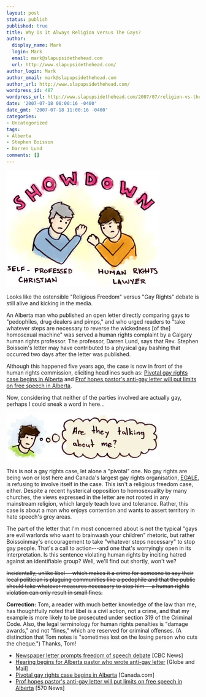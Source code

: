 ```yaml
---
layout: post
status: publish
published: true
title: Why Is It Always Religion Versus The Gays?
author:
  display_name: Mark
  login: Mark
  email: mark@slapupsidethehead.com
  url: http://www.slapupsidethehead.com/
author_login: Mark
author_email: mark@slapupsidethehead.com
author_url: http://www.slapupsidethehead.com/
wordpress_id: 487
wordpress_url: http://www.slapupsidethehead.com/2007/07/religion-vs-the-gays/
date: '2007-07-18 06:00:16 -0400'
date_gmt: '2007-07-18 11:00:16 -0400'
categories:
- Uncategorized
tags:
- Alberta
- Stephen Boisson
- Darren Lund
comments: []
---
```

![Human Rights Showdown](/wp-content/media/2007/07/human-rights-showdown.jpg)

Looks like the ostensible "Religious Freedom" versus "Gay Rights" debate is still alive and kicking in the media.

An Alberta man who published an open letter directly comparing gays to "pedophiles, drug dealers and pimps," and who urged readers to "take whatever steps are necessary to reverse the wickedness [of the] homosexual machine" was served a human rights complaint by a Calgary human rights professor. The professor, Darren Lund, says that Rev. Stephen Boissoin's letter may have contributed to a physical gay bashing that occurred two days after the letter was published.

Although this happened five years ago, the case is now in front of the human rights commission, eliciting headlines such as: [Pivotal gay rights case begins in Alberta](http://www.canada.com/topics/news/story.html?id=7a54743a-f4d4-4193-8bc5-7f2b79f3bad9 "Pivotal? What?") and [Prof hopes pastor's anti-gay letter will put limits on free speech in Alberta](http://www.570news.com/news/national/article.jsp?content=n0716104A "Free speech limits? Really?").

Now, considering that neither of the parties involved are actually gay, perhaps I could sneak a word in here...

![Human Rights Showdown Reaction](/wp-content/media/2007/07/human-rights-showdown-reaction.jpg)

This is not a gay rights case, let alone a "pivotal" one. No gay rights are being won or lost here and Canada's largest gay rights organisation, [EGALE](http://www.egale.ca/ "A great organisation"), is refusing to involve itself in the case. This isn't a religious freedom case, either. Despite a recent hysterical opposition to homosexuality by many churches, the views expressed in the letter are not rooted in any mainstream religion, which largely teach love and tolerance. Rather, this case is about a man who enjoys contention and wants to assert territory in hate speech's grey areas.

The part of the letter that I'm most concerned about is not the typical "gays are evil warlords who want to brainwash your children" rhetoric, but rather Boissoinmay's encouragement to take "whatever steps necessary" to stop gay people. That's a call to action---and one that's worryingly open in its interpretation. Is this sentence violating human rights by inciting hatred against an identifiable group? Well, we'll find out shortly, won't we?

~~Incidentally, unlike libel---which makes it a crime for someone to say their local politician is plaguing communities like a pedophile and that the public should take whatever measures necessary to stop him---a human rights violation can only result in small fines.~~

**Correction:** Tom, a reader with much better knowledge of the law than me, has thoughtfully noted that libel is a civil action, not a crime, and that my example is more likely to be prosecuted under section 319 of the Criminal Code. Also, the legal terminology for human rights penalties is "damage awards," and not "fines," which are reserved for criminal offenses. (A distinction that Tom notes is "sometimes lost on the losing person who cuts the cheque.") Thanks, Tom!

- [Newspaper letter prompts freedom of speech debate](http://www.cbc.ca/canada/calgary/story/2007/07/16/letter-panel.html) [CBC News]
- [Hearing begins for Alberta pastor who wrote anti-gay letter](http://www.theglobeandmail.com/servlet/story/LAC.20070717.RIGHTS17/TPStory/National) [Globe and Mail]
- [Pivotal gay rights case begins in Alberta](http://www.canada.com/topics/news/story.html?id=7a54743a-f4d4-4193-8bc5-7f2b79f3bad9) [Canada.com]
- [Prof hopes pastor's anti-gay letter will put limits on free speech in Alberta](http://www.570news.com/news/national/article.jsp?content=n0716104A) [570 News]
